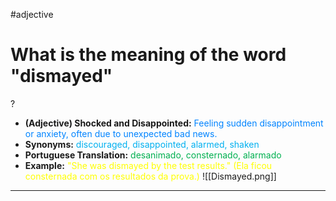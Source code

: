 #adjective

# What is the meaning of the word "dismayed"
?
* **(Adjective) Shocked and Disappointed:** <span style="color:rgb(0, 132, 255)">Feeling sudden disappointment or anxiety, often due to unexpected bad news.</span>
* **Synonyms:** <span style="color:rgb(0, 176, 240)">discouraged, disappointed, alarmed, shaken</span>
* **Portuguese Translation:** <span style="color:rgb(0, 176, 80)">desanimado, consternado, alarmado</span>
* **Example:** <span style="color:rgb(255, 255, 0)">"She was dismayed by the test results." (Ela ficou consternada com os resultados da prova.)</span>
![[Dismayed.png]]
---
<!--SR:!2025-06-09,3,230-->
